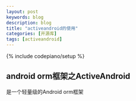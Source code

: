 ```yaml
---
layout: post
keywords: blog
description: blog
title: "activeandroid的使用"
categories: [开源库]
tags: [activeandroid]
---
```

{% include codepiano/setup %}

## android orm框架之ActiveAndroid

是一个轻量级的Android orm框架